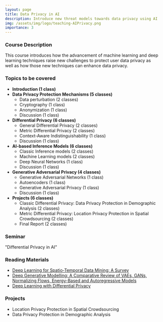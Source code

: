 ```yaml
---
layout: page
title: Data Privacy in AI
description: Introduce new threat models towards data privacy using AI techniques and how AI techniques can enhance data privacy. 
img: /assets/img/logo/teaching-AIPrivacy.png
importance: 3
---
```


### Course Description ###

This course introduces how the advancement of machine learning and deep learning techniques raise new challenges to protect user data privacy as well as how those new techniques can enhance data privacy. 

### Topics to be covered ###
* **Introduction (1 class)**
* **Data Privacy Protection Mechanisms (5 classes)**
  * Data perturbation (2 classes)
  * Cryptography (1 class)
  * Anonymization (1 class)
  * Discussion (1 class)
* **Differential Privacy (6 classes)** 
  * General Differential Privacy (2 classes)
  * Metric Differential Privacy (2 classes)
  * Context-Aware Indistinguishability (1 class)
  * Discussion (1 class)
* **AI-based Inference Models (6 classes)** 
  * Classic Inference models (2 classes)
  * Machine Learning models (2 classes)
  * Deep Neural Networks (1 class)
  * Discussion (1 class)
* **Generative Adversarial Privacy (4 classes)**
  * Generative Adversarial Networks (1 class)
  * Autoencoders (1 class)
  * Generative Adversarial Privacy (1 class)
  * Discussion (1 class)
* **Projects (6 classes)**
  * Classic Differential Privacy: Data Privacy Protection in Demographic Analysis (2 classes)
  * Metric Differential Privacy: Location Privacy Protection in Spatial Crowdsourcing (2 classes)
  * Final Report (2 classes)


### Seminar ###
"Differential Privacy in AI"

### Reading Materials ###
* <a href="https://ieeexplore.ieee.org/abstract/document/9204396">Deep Learning for Spatio-Temporal Data Mining: A Survey</a>
* <a href="https://ieeexplore.ieee.org/document/9555209">Deep Generative Modelling: A Comparative Review of VAEs, GANs, Normalizing Flows, Energy-Based and Autoregressive Models</a>
* <a href="https://dl.acm.org/doi/abs/10.1145/2976749.2978318?casa_token=TuzrownRpQ4AAAAA:Op5q3Adm8oOns-zb3JH6tDxi4dnVoj3VierC-mHyZsP4KHvZZHU20h8VawG_OQX_4BsJR0UoVgCJvw">Deep Learning with Differential Privacy</a>



### Projects ###
* Location Privacy Protection in Spatial Crowdsourcing
* Data Privacy Protection in Demographic Analysis

